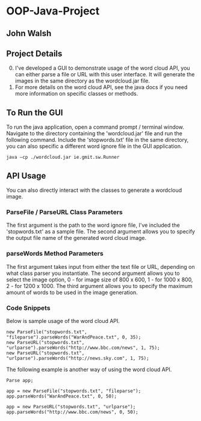 # OOP-Java-Project
## John Walsh

Project Details
---------------
0. I've developed a GUI to demonstrate usage of the word cloud API, you can either parse a file or URL with this user interface. It will
generate the images in the same directory as the wordcloud.jar file.
0. For more details on the word cloud API, see the java docs if you need more information on specific classes or methods.

To Run the GUI
--------------
To run the java application, open a command prompt / terminal window. Navigate to the directory containing the 'wordcloud.jar' file and run the following command. Include the 'stopwords.txt' file in the same directory, you can also specific a different word ignore file in the GUI application.

```
java –cp ./wordcloud.jar ie.gmit.sw.Runner
```

API Usage
---------
You can also directly interact with the classes to generate a wordcloud image. 

### ParseFile / ParseURL Class Parameters
The first argument is the path to the word ignore file, I've included the 'stopwords.txt' as a sample file.
The second argument allows you to specify the output file name of the generated word cloud image.

### parseWords Method Parameters
The first argument takes input from either the text file or URL, depending on what class parser you instantiate. 
The second argument allows you to select the image option, 0 - for image size of 800 x 600, 1 - for 1000 x 800, 2 - for 1200 x 1000. 
The third argument allows you to specify the maximum amount of words to be used in the image generation.

### Code Snippets
Below is sample usage of the word cloud API.

```
new ParseFile("stopwords.txt", "fileparse").parseWords("WarAndPeace.txt", 0, 35);
new ParseURL("stopwords.txt", "urlparse").parseWords("http://www.bbc.com/news", 1, 75);
new ParseURL("stopwords.txt", "urlparse").parseWords("http://news.sky.com", 1, 75);
```

The following example is another way of using the word cloud API.
```
Parse app;
		
app = new ParseFile("stopwords.txt", "fileparse");
app.parseWords("WarAndPeace.txt", 0, 50);
		
app = new ParseURL("stopwords.txt", "urlparse");
app.parseWords("http://www.bbc.com/news", 0, 50);
```
